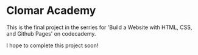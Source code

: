# Clomar Academy

This is the final project in the serries for 'Build a Website with HTML, CSS, and Github Pages' on codecademy.

I hope to complete this project soon!